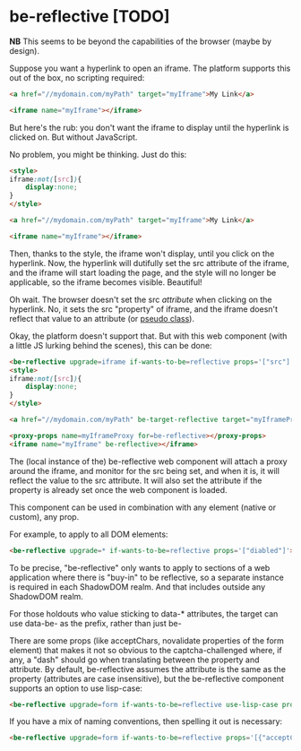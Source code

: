 # be-reflective [TODO]

**NB**  This seems to be beyond the capabilities of the browser (maybe by design).  

Suppose you want a hyperlink to open an iframe.  The platform supports this out of the box, no scripting required:

```html
<a href="//mydomain.com/myPath" target="myIframe">My Link</a>

<iframe name="myIframe"></iframe>
```

But here's the rub:  you don't want the iframe to display until the hyperlink is clicked on.  But without JavaScript.

No problem, you might be thinking.  Just do this:


```html
<style>
iframe:not([src]){
    display:none;
}
</style>

<a href="//mydomain.com/myPath" target="myIframe">My Link</a>

<iframe name="myIframe"></iframe>
```

Then, thanks to the style, the iframe won't display, until you click on the hyperlink.  Now, the hyperlink will dutifully set the src attribute of the iframe, and the iframe will start loading the page, and the style will no longer be applicable, so the iframe becomes visible.  Beautiful!

Oh wait.  The browser doesn't set the src *attribute* when clicking on the hyperlink.  No, it sets the src "property" of iframe, and the iframe doesn't reflect that value to an attribute (or [pseudo class](https://developer.mozilla.org/en-US/docs/Web/CSS/Pseudo-classes)).

Okay, the platform doesn't support that.  But with this web component (with a little JS lurking behind the scenes), this can be done:

```html
<be-reflective upgrade=iframe if-wants-to-be=reflective props='["src"]'></be-reflective>
<style>
iframe:not([src]){
    display:none;
}
</style>

<a href="//mydomain.com/myPath" be-target-reflective target="myIframeProxy">My Link</a>

<proxy-props name=myIframeProxy for=be-reflective></proxy-props>
<iframe name="myIframe" be-reflective></iframe>
```

The (local instance of the) be-reflective web component will attach a proxy around the iframe, and monitor for the src being set, and when it is, it will reflect the value to the src attribute.  It will also set the attribute if the property is already set once the web component is loaded.

This component can be used in combination with any element (native or custom), any prop.

For example, to apply to all DOM elements:

```html
<be-reflective upgrade=* if-wants-to-be=reflective props='["diabled"]'></be-reflective>
```

To be precise, "be-reflective" only wants to apply to sections of a web application where there is "buy-in" to be reflective, so a separate instance is required in each ShadowDOM realm.  And that includes outside any ShadowDOM realm.

For those holdouts who value sticking to data-* attributes, the target can use data-be- as the prefix, rather than just be-

There are some props (like acceptChars, novalidate properties of the form element) that makes it not so obvious to the captcha-challenged where, if any, a "dash" should go when translating between the property and attribute.  By default, be-reflective assumes the attribute is the same as the property (attributes are case insensitive), but the be-reflective component supports an option to use lisp-case:

```html
<be-reflective upgrade=form if-wants-to-be=reflective use-lisp-case props='[{"acceptCharset"]'></be-reflective>
```

If you have a mix of naming conventions, then spelling it out is necessary:

```html
<be-reflective upgrade=form if-wants-to-be=reflective props='[{"acceptCharset": "accept-charset"},{"noValidate","novalidate"}]'></be-reflective>
```



